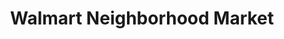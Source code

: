 ---
title: "Walmart Neighborhood Market"
url: /baton-rouge/walmart-neighborhood-market-highland-road/
shop: Supermarkt
---